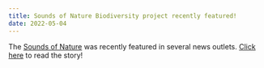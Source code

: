 ```yaml
---
title: Sounds of Nature Biodiversity project recently featured!
date: 2022-05-04
---
```


The [Sounds of Nature](peaselab.com/sounds) was recently featured in several news outlets. [Click here](https://news.siu.edu/2022/04/042922-SIU-researcher-enlists-citizen-scientists-to-help-track-sounds-of-biodiversity.php) to read the story!


